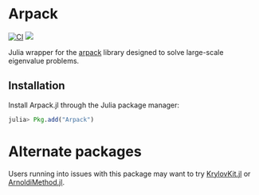 # Arpack

[![CI](https://github.com/JuliaLinearAlgebra/Arpack.jl/actions/workflows/ci.yml/badge.svg)](https://github.com/JuliaLinearAlgebra/Arpack.jl/actions/workflows/ci.yml)
[![][docs-stable-img]][docs-stable-url]

Julia wrapper for the [arpack](https://github.com/opencollab/arpack-ng/) library
designed to solve large-scale eigenvalue problems.

## Installation

Install Arpack.jl through the Julia package manager:
```julia
julia> Pkg.add("Arpack")
```

[docs-latest-img]: https://img.shields.io/badge/docs-latest-blue.svg
[docs-latest-url]: http://arpack.JuliaLinearAlgebra.org/latest/

[docs-stable-img]: https://img.shields.io/badge/docs-stable-blue.svg
[docs-stable-url]: http://arpack.JuliaLinearAlgebra.org/stable/

# Alternate packages

Users running into issues with this package may want to try [KrylovKit.jl](https://github.com/Jutho/KrylovKit.jl) or [ArnoldiMethod.jl](https://github.com/haampie/ArnoldiMethod.jl).
